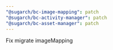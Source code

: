 ```yaml
---
"@sugarch/bc-image-mapping": patch
"@sugarch/bc-activity-manager": patch
"@sugarch/bc-asset-manager": patch
---
```


Fix migrate imageMapping
